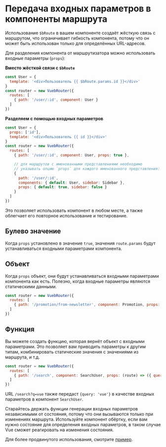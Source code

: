 # Передача входных параметров в компоненты маршрута

Использование `$bRoute` в вашем компоненте создаёт жёсткую связь с маршрутом, что ограничивает гибкость компонента, потому что он может быть использован только для определённых URL-адресов.

Для разделения компонента от маршрутизатора можно использовать входные параметры (`props`):

**Вместо жёсткой связи с `$bRoute`**

```js
const User = {
  template: '<div>Пользователь {{ $bRoute.params.id }}</div>'
}
const router = new VuebRouter({
  routes: [
    { path: '/user/:id', component: User }
  ]
})
```

**Разделяем с помощью входных параметров**

```js
const User = {
  props: ['id'],
  template: '<div>Пользователь {{ id }}</div>'
}
const router = new VuebRouter({
  routes: [
    { path: '/user/:id', component: User, props: true },

    // для маршрутов с именованными представлениями необходимо
    // указывать опцию `props` для каждого именованного представления:
    {
      path: '/user/:id',
      components: { default: User, sidebar: Sidebar },
      props: { default: true, sidebar: false }
    }
  ]
})
```

Это позволяет использовать компонент в любом месте, а также облегчает его повторное использование и тестирование.

## Булево значение

Когда `props` установлено в значение `true`, значения `route.params` будут устанавливаться входными параметрами компонента.

## Объект

Когда `props` объект, они будут устанавливаться входными параметрами компонента как есть. Полезно, когда входные параметры являются статическими данными.

```js
const router = new VuebRouter({
  routes: [
    { path: '/promotion/from-newsletter', component: Promotion, props: { newsletterPopup: false } }
  ]
})
```

## Функция

Вы можете создать функцию, которая вернёт объект с входными параметрами. Это позволяет вам приводить параметры к другим типам, комбинировать статические значения с значениями из маршрута, и т.д.

```js
const router = new VuebRouter({
  routes: [
    { path: '/search', component: SearchUser, props: (route) => ({ query: route.query.q }) }
  ]
})
```

URL `/search?q=vue` также передаст `{query: 'vue'}` в качестве входных параметров в компонент `SearchUser`.

Старайтесь держать функции генерации входных параметров независимыми от состояния, потому что они вызываются только при изменениях маршрута. Используйте компонент обёртку, если вам нужно состояние для определения входных параметров, в таком случае Vue сможет реагировать на изменения состояния.

Для более продвинутого использования, смотрите [пример](https://github.com/vuejs/vue-router/blob/dev/examples/route-props/app.js).
